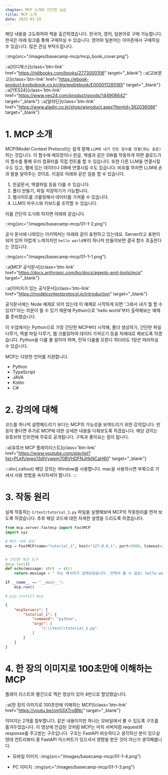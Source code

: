 ```yaml
---
chapter: MCP 소개와 간단한 실습
title: MCP 소개
date: 2025-03-29
---
```


해당 내용을 고도화하여 책을 출간하였습니다. 한국어, 영어, 일본어로 구매 가능합니다. 한국은 아래 링크를 통해 구매하실 수 있습니다. 영어와 일본어는 아마존에서 구매하실 수 있습니다. 많은 관심 부탁드립니다.

::img{src="/images/basecamp-mcp/mcp_book_cover.png"}

::a[리디북스]{class='btn-link' href="https://ridibooks.com/books/2773000106" target="\_blank"}
::a[교보문고]{class='btn-link' href="https://ebook-product.kyobobook.co.kr/dig/epd/ebook/E000011285165" target="\_blank"}
::a[YES24]{class='btn-link' href="https://www.yes24.com/product/goods/144906642" target="\_blank"}
::a[알라딘]{class='btn-link' href="https://www.aladin.co.kr/shop/wproduct.aspx?ItemId=362036066" target="\_blank"}

# 1. MCP 소개

MCP(Model Context Protocol)는 쉽게 말해 `LLM에 내가 만든 함수를 연결(하는 표준)`하는 것입니다. 이 함수에 메모장이나 한글, 엑셀과 같은 SW를 작동하게 하면 클로드가 이 함수를 통해 우리 컴퓨터를 직접 컨트롤 할 수 있습니다. 또한 다른 LLM을 연결시킬 수도 있고, 웹에 있는 데이터나 DB에 연결시킬 수도 있습니다. 비유를 하자면 LLM에 손과 발을 달아주는 것이죠. 이걸로 아래와 같은 일을 할 수 있습니다.

1. 한글문서, 엑셀파일 등을 다룰 수 있습니다.
2. 폴더 만들기, 파일 저장하기가 가능합니다.
3. 웹사이트를 크롤링해서 데이터를 가져올 수 있습니다.
4. LLM이 마우스와 키보드를 조작할 수 있습니다.

이를 간단히 도식화 하자면 아래와 같습니다.

::img{src="/images/basecamp-mcp/01-1-2.png"}

공식 문서에 나와있는 아키텍처는 아래와 같이 표현하고 있는데요. Server라고 표현이 되어 있어 어렵게 느껴지지만 `hello world`부터 하나씩 만들어보면 결국 함수 호출한다는 것입니다.

::img{src="/images/basecamp-mcp/01-1-1.png"}

::a[MCP 공식문서]{class='btn-link' href="https://docs.anthropic.com/ko/docs/agents-and-tools/mcp" target="\_blank"}

::a[이미지가 있는 공식문서]{class='btn-link' href="https://modelcontextprotocol.io/introduction" target="\_blank"}

공식문서에는 Node 예제로 되어 있는데 이 예제로 시작하게 되면 '그래서 내가 뭘 할 수 있지?'라는 의문이 들 수 있기 때문에 Python으로 'hello world'부터 출력해보는 예제를 준비했습니다.

이 수업에서는 Python으로 가장 간단한 MCP부터 시작해, 폴더 생성하기, 간단한 파일 다루기, 엑셀 파일 다루기, 웹 크롤링하여 데이터 가져오기 등을 차례대로 해보도록 하겠습니다. Python을 다룰 줄 알아야 하며, 전혀 다룰줄 모른다 하더라도 1장은 따라하실 수 있습니다.

MCP는 다양한 언어를 지원합니다.

* Python
* TypeScript
* JAVA
* Kotlin
* C#

# 2. 강의에 대해

코드를 하나씩 설명해드리기 보다는 MCP의 가능성을 보여드리기 위한 강의입니다. 반응이 좋다면 추가로 MCP에 대한 상세한 내용을 다뤄보도록 하겠습니다. 해당 강의는 유튜브와 인프런에 무료로 공개됩니다. 구독과 좋아요는 힘이 됩니다.

::a[유튜브 MCP 플레이리스트]{class='btn-link' href="https://www.youtube.com/playlist?list=PLkfUwwo13dlVywem70BVHDFNJHkNCaH60" target="\_blank"}

:::div{.callout}
해당 강의는 Window를 사용합니다. mac을 사용하시면 부록으로 가셔서 사용 방법을 숙지하셔야 합니다.
:::

# 3. 작동 원리

실제 작동하는 `C/test/tutorial_1.py` 파일을 실행해보며 MCP의 작동원리를 먼저 보도록 하겠습니다. 추후 해당 코드에 대한 자세한 설명을 드리도록 하겠습니다.

```python
from mcp.server.fastmcp import FastMCP
import sys

# MCP 서버 생성
mcp = FastMCP(name="tutorial_1", host="127.0.0.1", port=5000, timeout=30)


# 간단한 에코 도구
@mcp.tool()
def echo(message: str) -> str:
    return message + " 라는 메시지가 입력되었습니다. 안찍어 볼 수 없죠! hello world!"

if __name__ == "__main__":
    mcp.run()

# pip install mcp
```

```json
{
    "mcpServers": {
        "tutorial_1": {
            "command": "python",
            "args": [
                "C:\\test\\tutorial_1.py"
            ]
        }
    }
}
```

# 4. 한 장의 이미지로 100초만에 이해하는 MCP

플레이 리스트와 별건으로 찍은 영상이 있어 4번으로 할당했습니다.

::a[한 장의 이미지로 100초만에 이해하는 MCP]{class='btn-link' href="https://youtu.be/om5SXTroBNc" target="\_blank"}

이미지는 2개를 첨부합니다. 같은 내용이지만 하나는 모바일에서 볼 수 있도록 구조를 옮겨두었습니다. 이 영상에 언급된 것처럼 MCP는 마치 서버처럼 request와 response를 주고받는 구조입니다. 구조는 FastAPI 비슷하다고 생각하신 분이 있으실텐데 컨트리뷰터 중 FastAPI 익스퍼트가 있으셔서 영향을 받은 것이 아닌가 생각해봅니다.

* 모바일 이미지
::img{src="/images/basecamp-mcp/01-1-4.png"}

* PC 이미지
::img{src="/images/basecamp-mcp/01-1-3.png"}
